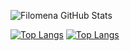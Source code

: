 ![Filomena GitHub Stats](https://github-readme-stats.vercel.app/api?username=FilomenaDev&show_icons=true&bg_color=DEG,COLOR1,COLOR2,COLOR3...COLOR10)

[![Top Langs](https://github-readme-stats.vercel.app/api/top-langs/?username=FilomenaDev)](https://github.com/FilomenaDev/github-readme-stats)
[![Top Langs](https://github-readme-stats.vercel.app/api/top-langs/?username=FilomenaDev)](https://github.com/FilomenaDev/github-readme-stats)



<!--
**FilomenaDev/FilomenaDev** is a ✨ _special_ ✨ repository because its `README.md` (this file) appears on your GitHub profile.

Here are some ideas to get you started:

- 🔭 I’m currently working on ...
- 🌱 I’m currently learning ...
- 👯 I’m looking to collaborate on ...
- 🤔 I’m looking for help with ...
- 💬 Ask me about ...
- 📫 How to reach me: ...
- 😄 Pronouns: ...
- ⚡ Fun fact: ...
-->
